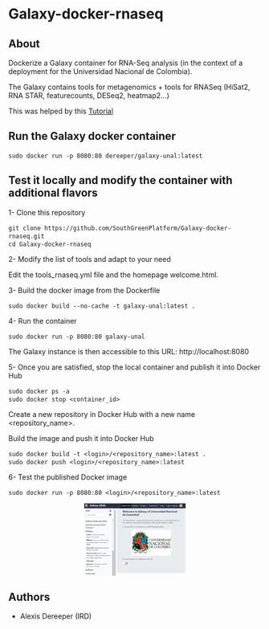 # Galaxy-docker-rnaseq

## About

Dockerize a Galaxy container for RNA-Seq analysis (in the context of a deployment for the Universidad Nacional de Colombia).

The Galaxy contains tools for metagenomics + tools for RNASeq (HiSat2, RNA STAR, featurecounts, DESeq2, heatmap2...)

This was helped by this [Tutorial](https://depot.galaxyproject.org/hub/attachments/events/2021-05-gr4-tool-devs/gr4-tool-devs-docker.pdf)

## Run the Galaxy docker container

```
sudo docker run -p 8080:80 dereeper/galaxy-unal:latest
```

## Test it locally and modify the container with additional flavors

1- Clone this repository

```
git clone https://github.com/SouthGreenPlatform/Galaxy-docker-rnaseq.git
cd Galaxy-docker-rnaseq
```

2- Modify the list of tools and adapt to your need

Edit the  tools_rnaseq.yml file and the homepage welcome.html.

3- Build the docker image from the Dockerfile

```
sudo docker build --no-cache -t galaxy-unal:latest .
```

4- Run the container

```
sudo docker run -p 8080:80 galaxy-unal
```

The Galaxy instance is then accessible to this URL: http://localhost:8080


5- Once you are satisfied, stop the local container and publish it into Docker Hub

```
sudo docker ps -a
sudo docker stop <container_id>
```

Create a new repository in Docker Hub with a new name <repository_name>.

Build the image and push it into Docker Hub

```
sudo docker build -t <login>/<repository_name>:latest .
sudo docker push <login>/<repository_name>:latest
```

6- Test the published Docker image

```
sudo docker run -p 8080:80 <login>/<repository_name>:latest
```

<img src="screenshot_galaxy_unal.PNG" align="center" width="40%" style="display: block; margin: auto;"/>

## Authors

* Alexis Dereeper (IRD)
